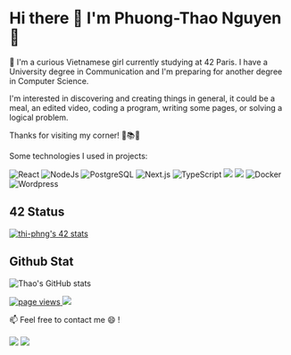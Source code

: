 <!--
**coviccinelle/coviccinelle** is a ✨ _special_ ✨ repository because its `README.md` (this file) appears on your GitHub profile.

Here are some ideas to get you started:

- 🔭 I’m currently working on ...
- 🌱 I’m currently learning ...
- 👯 I’m looking to collaborate on ...
- 🤔 I’m looking for help with ...
- 💬 Ask me about ...
- 📫 How to reach me: ...
- 😄 Pronouns: ...
- ⚡ Fun fact: ...
-->
# Hi there 👋   I'm Phuong-Thao Nguyen 🌱
🔭 I'm a curious Vietnamese girl currently studying at 42 Paris. I have a University degree in Communication and I'm preparing for another degree in Computer Science.

I'm interested in discovering and creating things in general, it could be a meal, an edited video, coding a program, writing some pages, or solving a logical problem.

Thanks for visiting my corner! 🌱📚🌸

Some technologies I used in projects:

<!--https://dev.to/envoy_/150-badges-for-github-pnk-->
<img alt="React" src="https://img.shields.io/badge/React-20232A?style=for-the-badge&logo=react&logoColor=61DAFB"/> <img alt="NodeJs" src="https://img.shields.io/badge/Node.Js-20232A?style=for-the-badge"/> <img alt="PostgreSQL" src="https://img.shields.io/badge/PostgreSQL-316192?style=for-the-badge&logo=postgresql&logoColor=white"/> <img alt="Next.js" src="https://img.shields.io/badge/Next.js-404D59?style=for-the-badge"/> <img alt="TypeScript" src="https://img.shields.io/badge/TypeScript-007ACC?style=for-the-badge&logo=typescript&logoColor=white"/> <img src="https://img.shields.io/badge/c%20-%2300599C.svg?&style=for-the-badge&logo=c&logoColor=white"/> <img src="https://img.shields.io/badge/c++%20-%2300599C.svg?&style=for-the-badge&logo=c%2B%2B&ogoColor=white"/> <img alt="Docker" src="https://img.shields.io/badge/docker%20-%230db7ed.svg?&style=for-the-badge&logo=docker&logoColor=white"/> <img alt="Wordpress" src="https://img.shields.io/badge/Wordpress-21759B?style=for-the-badge&logo=wordpress&logoColor=white"/>



## 42 Status

[![thi-phng's 42 stats](https://badge42.vercel.app/api/v2/cl60tnaf7000609m5geezdizm/stats?cursusId=21&coalitionId=48)](https://github.com/JaeSeoKim/badge42)

## Github Stat
![Thao's GitHub stats](https://github-readme-stats.vercel.app/api?username=coviccinelle&show_icons=true&theme=tokyonight)

<p>
	<a href="https://github.com/coviccinelle/coviccinelle">
	  <img src="https://komarev.com/ghpvc/?username=coviccinelle&style=flat-square" alt="page views" />
	</a>
	<a href="https://github.com/coviccinelle?tab=followers">
	  <img src="https://img.shields.io/github/followers/coviccinelle?color=green&logo=github&style=flat-square">
	</a>
</p>

📫  Feel free to contact me 😄 !

<a href= "https://www.linkedin.com/in/%E2%9C%94-phuong-thao-nguyen-2b448411b/">
<img align=center src="https://img.shields.io/badge/linkedin-%230077B5.svg?&style=for-the-badge&logo=linkedin&logoColor=white" /></a>
<a href="mailto:thi-phng@student.42.fr">
<img align=center src="https://img.shields.io/badge/gmail-D14836?&style=for-the-badge&logo=gmail&logoColor=white" /></a> 
